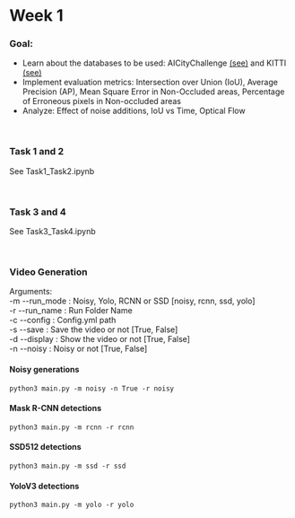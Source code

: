 # Week 1

### Goal:

- Learn about the databases to be used: AICityChallenge [(see)](https://www.aicitychallenge.org/) and KITTI [(see)](https://www.cvlibs.net/datasets/kitti/)
- Implement evaluation metrics: Intersection over Union (IoU), Average Precision (AP), Mean Square Error in Non-Occluded
  areas, Percentage of Erroneous pixels in Non-occluded areas
- Analyze: Effect of noise additions, IoU vs Time, Optical Flow

&nbsp;

### Task 1 and 2

See Task1_Task2.ipynb

&nbsp;

### Task 3 and 4

See Task3_Task4.ipynb

&nbsp;

### Video Generation

Arguments:\
-m --run_mode : Noisy, Yolo, RCNN or SSD [noisy, rcnn, ssd, yolo]\
-r --run_name : Run Folder Name\
-c --config   : Config.yml path\
-s --save     : Save the video or not    [True, False]\
-d --display  : Show the video or not    [True, False]\
-n --noisy    : Noisy or not             [True, False]

#### Noisy generations

```
python3 main.py -m noisy -n True -r noisy
```

#### Mask R-CNN detections

```
python3 main.py -m rcnn -r rcnn
```

#### SSD512 detections

```
python3 main.py -m ssd -r ssd
```

#### YoloV3 detections

```
python3 main.py -m yolo -r yolo
```


